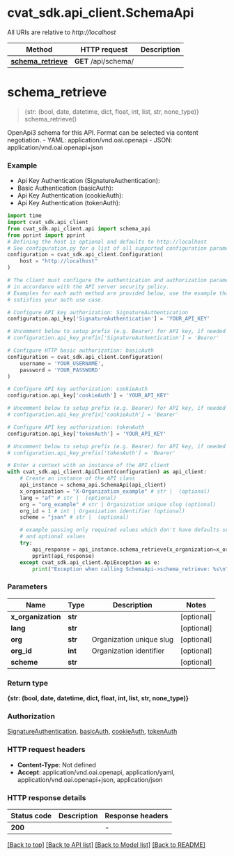 # cvat_sdk.api_client.SchemaApi

All URIs are relative to *http://localhost*

Method | HTTP request | Description
------------- | ------------- | -------------
[**schema_retrieve**](SchemaApi.md#schema_retrieve) | **GET** /api/schema/ | 


# **schema_retrieve**
> {str: (bool, date, datetime, dict, float, int, list, str, none_type)} schema_retrieve()



OpenApi3 schema for this API. Format can be selected via content negotiation.  - YAML: application/vnd.oai.openapi - JSON: application/vnd.oai.openapi+json

### Example

* Api Key Authentication (SignatureAuthentication):
* Basic Authentication (basicAuth):
* Api Key Authentication (cookieAuth):
* Api Key Authentication (tokenAuth):

```python
import time
import cvat_sdk.api_client
from cvat_sdk.api_client.api import schema_api
from pprint import pprint
# Defining the host is optional and defaults to http://localhost
# See configuration.py for a list of all supported configuration parameters.
configuration = cvat_sdk.api_client.Configuration(
    host = "http://localhost"
)

# The client must configure the authentication and authorization parameters
# in accordance with the API server security policy.
# Examples for each auth method are provided below, use the example that
# satisfies your auth use case.

# Configure API key authorization: SignatureAuthentication
configuration.api_key['SignatureAuthentication'] = 'YOUR_API_KEY'

# Uncomment below to setup prefix (e.g. Bearer) for API key, if needed
# configuration.api_key_prefix['SignatureAuthentication'] = 'Bearer'

# Configure HTTP basic authorization: basicAuth
configuration = cvat_sdk.api_client.Configuration(
    username = 'YOUR_USERNAME',
    password = 'YOUR_PASSWORD'
)

# Configure API key authorization: cookieAuth
configuration.api_key['cookieAuth'] = 'YOUR_API_KEY'

# Uncomment below to setup prefix (e.g. Bearer) for API key, if needed
# configuration.api_key_prefix['cookieAuth'] = 'Bearer'

# Configure API key authorization: tokenAuth
configuration.api_key['tokenAuth'] = 'YOUR_API_KEY'

# Uncomment below to setup prefix (e.g. Bearer) for API key, if needed
# configuration.api_key_prefix['tokenAuth'] = 'Bearer'

# Enter a context with an instance of the API client
with cvat_sdk.api_client.ApiClient(configuration) as api_client:
    # Create an instance of the API class
    api_instance = schema_api.SchemaApi(api_client)
    x_organization = "X-Organization_example" # str |  (optional)
    lang = "af" # str |  (optional)
    org = "org_example" # str | Organization unique slug (optional)
    org_id = 1 # int | Organization identifier (optional)
    scheme = "json" # str |  (optional)

    # example passing only required values which don't have defaults set
    # and optional values
    try:
        api_response = api_instance.schema_retrieve(x_organization=x_organization, lang=lang, org=org, org_id=org_id, scheme=scheme)
        pprint(api_response)
    except cvat_sdk.api_client.ApiException as e:
        print("Exception when calling SchemaApi->schema_retrieve: %s\n" % e)
```


### Parameters

Name | Type | Description  | Notes
------------- | ------------- | ------------- | -------------
 **x_organization** | **str**|  | [optional]
 **lang** | **str**|  | [optional]
 **org** | **str**| Organization unique slug | [optional]
 **org_id** | **int**| Organization identifier | [optional]
 **scheme** | **str**|  | [optional]

### Return type

**{str: (bool, date, datetime, dict, float, int, list, str, none_type)}**

### Authorization

[SignatureAuthentication](../README.md#SignatureAuthentication), [basicAuth](../README.md#basicAuth), [cookieAuth](../README.md#cookieAuth), [tokenAuth](../README.md#tokenAuth)

### HTTP request headers

 - **Content-Type**: Not defined
 - **Accept**: application/vnd.oai.openapi, application/yaml, application/vnd.oai.openapi+json, application/json


### HTTP response details

| Status code | Description | Response headers |
|-------------|-------------|------------------|
**200** |  |  -  |

[[Back to top]](#) [[Back to API list]](../README.md#documentation-for-api-endpoints) [[Back to Model list]](../README.md#documentation-for-models) [[Back to README]](../README.md)

